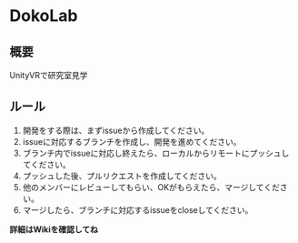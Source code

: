 # DokoLab
## 概要
UnityVRで研究室見学
## ルール
1. 開発をする際は、まずissueから作成してください。
1. issueに対応するブランチを作成し、開発を進めてください。
1. ブランチ内でissueに対応し終えたら、ローカルからリモートにプッシュしてください。
1. プッシュした後、プルリクエストを作成してください。
1. 他のメンバーにレビューしてもらい、OKがもらえたら、マージしてください。
1. マージしたら、ブランチに対応するissueをcloseしてください。

**詳細はWikiを確認してね**
